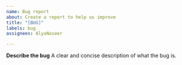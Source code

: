 ```yaml
---
name: Bug report
about: Create a report to help us improve
title: "[BUG]"
labels: bug
assignees: AlyaNaseer

---
```


**Describe the bug**
A clear and concise description of what the bug is.
